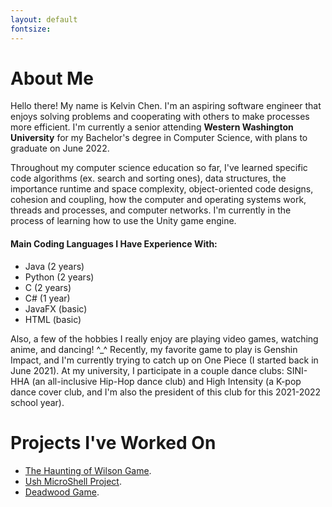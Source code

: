 ```yaml
---
layout: default
fontsize: 
---
```


# About Me

Hello there! My name is Kelvin Chen. I'm an aspiring software engineer that enjoys solving problems and cooperating with others to make processes more efficient. I'm currently a senior attending **Western Washington University** for my Bachelor's degree in Computer Science, with plans to graduate on June 2022. 

Throughout my computer science education so far, I've learned specific code algorithms (ex. search and sorting ones), data structures, the importance runtime and space complexity, object-oriented code designs, cohesion and coupling, how the computer and operating systems work, threads and processes, and computer networks. I'm currently in the process of learning how to use the Unity game engine.

#### Main Coding Languages I Have Experience With:
* Java (2 years)
* Python (2 years)
* C (2 years)
* C# (1 year)
* JavaFX (basic)
* HTML (basic)

Also, a few of the hobbies I really enjoy are playing video games, watching anime, and dancing! ^_^ Recently, my favorite game to play is Genshin Impact, and I'm currently trying to catch up on One Piece (I started back in June 2021). At my university, I participate in a couple dance clubs: SINI-HHA (an all-inclusive Hip-Hop dance club) and High Intensity (a K-pop dance cover club, and I'm also the president of this club for this 2021-2022 school year).

# Projects I've Worked On

* [The Haunting of Wilson Game](./haunting-of-wilson-game.html).
* [Ush MicroShell Project](./ush-microshell-project.html).
* [Deadwood Game](./deadwood-game.html).
